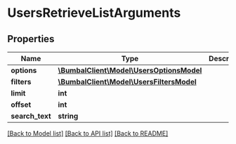 # UsersRetrieveListArguments

## Properties
Name | Type | Description | Notes
------------ | ------------- | ------------- | -------------
**options** | [**\BumbalClient\Model\UsersOptionsModel**](UsersOptionsModel.md) |  | [optional] 
**filters** | [**\BumbalClient\Model\UsersFiltersModel**](UsersFiltersModel.md) |  | [optional] 
**limit** | **int** |  | [optional] 
**offset** | **int** |  | [optional] 
**search_text** | **string** |  | [optional] 

[[Back to Model list]](../README.md#documentation-for-models) [[Back to API list]](../README.md#documentation-for-api-endpoints) [[Back to README]](../README.md)


